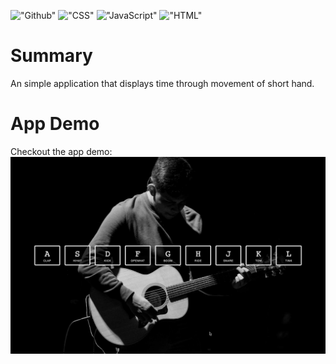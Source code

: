 !["Github"](https://img.shields.io/badge/-GitHub-yellow)
!["CSS"](https://img.shields.io/badge/-CSS-blue)
!["JavaScript"](https://img.shields.io/badge/-JavaScript-critical)
!["HTML"](https://img.shields.io/badge/-HTML-green)

# Summary

An simple application that displays time through movement of short hand.

# App Demo

Checkout the app demo:
!["App Demo"](https://github.com/BlesMateo/Javascript30-DrumKit/blob/master/gifs/Drumkit.gif)
